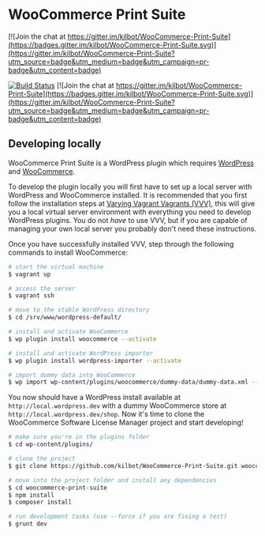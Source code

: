 # WooCommerce Print Suite

[![Join the chat at https://gitter.im/kilbot/WooCommerce-Print-Suite](https://badges.gitter.im/kilbot/WooCommerce-Print-Suite.svg)](https://gitter.im/kilbot/WooCommerce-Print-Suite?utm_source=badge&utm_medium=badge&utm_campaign=pr-badge&utm_content=badge)

[![Build Status](https://travis-ci.org/kilbot/WooCommerce-Print-Suite.svg)](https://travis-ci.org/kilbot/WooCommerce-Print-Suite) 
[![Join the chat at https://gitter.im/kilbot/WooCommerce-Print-Suite](https://badges.gitter.im/kilbot/WooCommerce-Print-Suite.svg)](https://gitter.im/kilbot/WooCommerce-Print-Suite?utm_source=badge&utm_medium=badge&utm_campaign=pr-badge&utm_content=badge)

## Developing locally

WooCommerce Print Suite is a WordPress plugin which requires [WordPress](http://wordpress.org) and [WooCommerce](wordpress.org/plugins/woocommerce).

To develop the plugin locally you will first have to set up a local server with WordPress and WooCommerce installed. It is recommended that you first follow the installation steps at [Varying Vagrant Vagrants (VVV)](https://github.com/Varying-Vagrant-Vagrants/VVV#the-first-vagrant-up), this will give you a local virtual server environment with everything you need to develop WordPress plugins. You do not *have* to use VVV, but if you are capable of managing your own local server you probably don't need these instructions.

Once you have successfully installed VVV, step through the following commands to install WooCommerce:
```bash
# start the virtual machine
$ vagrant up

# access the server
$ vagrant ssh

# move to the stable WordPress directory
$ cd /srv/www/wordpress-default/

# install and activate WooCommerce
$ wp plugin install woocommerce --activate

# install and activate WordPress importer
$ wp plugin install wordpress-importer --activate

# import dummy data into WooCommerce
$ wp import wp-content/plugins/woocommerce/dummy-data/dummy-data.xml --authors=create
```

You now should have a WordPress install available at `http://local.wordpress.dev` with a dummy WooCommerce store at `http://local.wordpress.dev/shop`. Now it's time to clone the WooCommerce Software License Manager project and start developing!

```bash
# make sure you're in the plugins folder
$ cd wp-content/plugins/

# clone the project
$ git clone https://github.com/kilbot/WooCommerce-Print-Suite.git woocommerce-print-suite

# move into the project folder and install any dependencies
$ cd woocommerce-print-suite
$ npm install
$ composer install

# run development tasks (use --force if you are fixing a test)
$ grunt dev
```